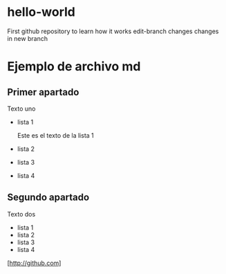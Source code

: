 # hello-world
First github repository to learn how it works
edit-branch changes
changes in new branch
# Ejemplo de archivo md
## Primer apartado
Texto uno
* lista 1
  
  Este es el texto de la lista 1
* lista 2
* lista 3
* lista 4
## Segundo apartado
Texto dos
* lista 1
* lista 2
* lista 3
* lista 4

[http://github.com]	
